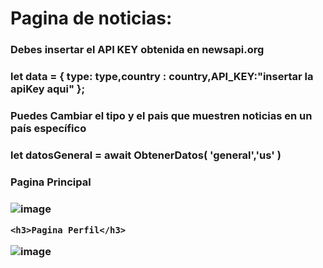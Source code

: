 <h1>Pagina de noticias: </h1>

<h3>Debes insertar el API KEY obtenida en newsapi.org<h3>

let data =  { type: type,country : country,API_KEY:"insertar la apiKey aqui" };
  
  
<h3> Puedes Cambiar el tipo y el pais que muestren noticias en un país específico <h3>
  
  <p> let datosGeneral =  await ObtenerDatos( 'general','us'  ) </p>
  
  <h3>Pagina Principal<h3>
    
  ![image](https://user-images.githubusercontent.com/99273526/223012582-65f8349e-705a-4181-8195-5ebe46e26a1e.png)
    
    
    <h3>Pagina Perfil</h3>
![image](https://user-images.githubusercontent.com/99273526/223012759-15b0bdd8-7728-4f17-bae6-7b14c28b679e.png)




